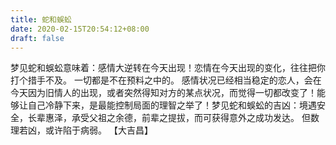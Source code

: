 ```yaml
---
title: 蛇和蜈蚣
date: 2020-02-15T20:54:12+08:00
draft: false
---
```


梦见蛇和蜈蚣意味着：感情大逆转在今天出现！恋情在今天出现的变化，往往把你打个措手不及。
一切都是不在预料之中的。
感情状况已经相当稳定的恋人，会在今天因为旧情人的出现，或者突然得知对方的某点状况，而觉得一切都改变了！能够让自己冷静下来，是最能控制局面的理智之举了！梦见蛇和蜈蚣的吉凶：境遇安全，长辈惠泽，承受父祖之余德，前辈之提拔，而可获得意外之成功发达。
但数理若凶，或许陷于病弱。
【大吉昌】